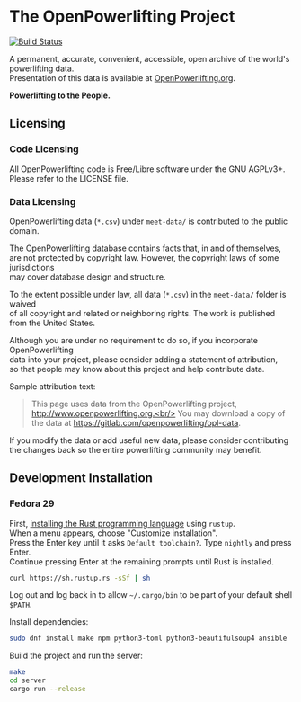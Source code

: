 # The OpenPowerlifting Project

[![Build Status](https://gitlab.com/openpowerlifting/opl-data/badges/master/pipeline.svg)](https://gitlab.com/openpowerlifting/opl-data/commits/master)

A permanent, accurate, convenient, accessible, open archive of the world's powerlifting data.<br/>
Presentation of this data is available at [OpenPowerlifting.org](http://www.openpowerlifting.org).

**Powerlifting to the People.**

## Licensing

### Code Licensing

All OpenPowerlifting code is Free/Libre software under the GNU AGPLv3+.<br/>
Please refer to the LICENSE file.

### Data Licensing

OpenPowerlifting data (`*.csv`) under `meet-data/` is contributed to the public domain.

The OpenPowerlifting database contains facts that, in and of themselves,<br/>
are not protected by copyright law. However, the copyright laws of some jurisdictions<br/>
may cover database design and structure.

To the extent possible under law, all data (`*.csv`) in the `meet-data/` folder is waived</br>
of all copyright and related or neighboring rights. The work is published from the United States.

Although you are under no requirement to do so, if you incorporate OpenPowerlifting</br>
data into your project, please consider adding a statement of attribution,</br>
so that people may know about this project and help contribute data.

Sample attribution text:

> This page uses data from the OpenPowerlifting project, http://www.openpowerlifting.org.<br/>
> You may download a copy of the data at https://gitlab.com/openpowerlifting/opl-data.

If you modify the data or add useful new data, please consider contributing<br/>
the changes back so the entire powerlifting community may benefit.

## Development Installation

### Fedora 29

First, [installing the Rust programming language](https://rustup.rs) using `rustup`.<br/>
When a menu appears, choose "Customize installation".<br/>
Press the Enter key until it asks `Default toolchain?`. Type `nightly` and press Enter.<br/>
Continue pressing Enter at the remaining prompts until Rust is installed.

```bash
curl https://sh.rustup.rs -sSf | sh
```

Log out and log back in to allow `~/.cargo/bin` to be part of your default shell `$PATH`.

Install dependencies:

```bash
sudo dnf install make npm python3-toml python3-beautifulsoup4 ansible
```

Build the project and run the server:

```bash
make
cd server
cargo run --release
```
